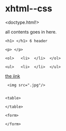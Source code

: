 # xhtml--css
<doctype.html!>
<html>
  <head>
<title> </title>
  </head>
  <body>
    all contents goes in here.
    
    <h1> </h1> 6 header 
    
    <p> </p>
    
    <ol>   <li>  </li>  </ol>
    
    <ul>   <li>  </li>  </ul>
    
    
   <a href ="abbd.com"> the iink </a>
   
   
     <img src=".jpg"/>
    
    
    <table>
    
    </table>
    
    <form>
    
    </form>
    
   
   
   </body>
  
  
  </html>
